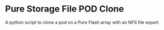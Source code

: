 # Pure Storage File POD Clone
A python script to clone a pod on a Pure Flash array with an NFS file export
